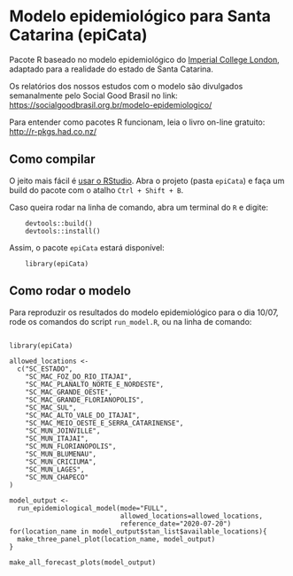 # Modelo epidemiológico para Santa Catarina (epiCata)

Pacote R baseado no modelo epidemiológico do [Imperial College London](https://github.com/ImperialCollegeLondon/covid19model), adaptado para a realidade do estado de Santa Catarina.

Os relatórios dos nossos estudos com o modelo são divulgados semanalmente pelo Social Good Brasil no link: https://socialgoodbrasil.org.br/modelo-epidemiologico/

Para entender como pacotes R funcionam, leia o livro on-line gratuito: http://r-pkgs.had.co.nz/


## Como compilar

O jeito mais fácil é [usar o RStudio](https://support.rstudio.com/hc/en-us/articles/200486508-Building-Testing-and-Distributing-Packages). Abra o projeto (pasta `epiCata`) e faça um build do pacote com o atalho `Ctrl + Shift + B`.

Caso queira rodar na linha de comando, abra um terminal do `R` e digite:

```
    devtools::build()
    devtools::install()
```

Assim, o pacote `epiCata` estará disponível:

```
    library(epiCata)
```

## Como rodar o modelo

Para reproduzir os resultados do modelo epidemiológico para o dia 10/07, rode os comandos do script `run_model.R`, ou na linha de comando:

```

library(epiCata)

allowed_locations <-
  c("SC_ESTADO",
    "SC_MAC_FOZ_DO_RIO_ITAJAI",
    "SC_MAC_PLANALTO_NORTE_E_NORDESTE",
    "SC_MAC_GRANDE_OESTE",
    "SC_MAC_GRANDE_FLORIANOPOLIS",
    "SC_MAC_SUL",
    "SC_MAC_ALTO_VALE_DO_ITAJAI",
    "SC_MAC_MEIO_OESTE_E_SERRA_CATARINENSE",
    "SC_MUN_JOINVILLE",
    "SC_MUN_ITAJAI",
    "SC_MUN_FLORIANOPOLIS",
    "SC_MUN_BLUMENAU",
    "SC_MUN_CRICIUMA",
    "SC_MUN_LAGES",
    "SC_MUN_CHAPECO"
)

model_output <-
  run_epidemiological_model(mode="FULL",
                            allowed_locations=allowed_locations,
                            reference_date="2020-07-20")
for(location_name in model_output$stan_list$available_locations){
  make_three_panel_plot(location_name, model_output)
}

make_all_forecast_plots(model_output)
```

